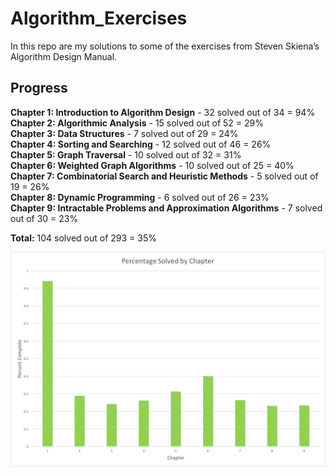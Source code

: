 # Algorithm_Exercises

In this repo are my solutions to some of the exercises from Steven Skiena’s Algorithm Design Manual.

## Progress

**Chapter 1: Introduction to Algorithm Design** - 32 solved out of 34 = 94%  
**Chapter 2: Algorithmic Analysis** - 15 solved out of 52 = 29%  
**Chapter 3: Data Structures** - 7 solved out of 29 = 24%  
**Chapter 4: Sorting and Searching** - 12 solved out of 46 = 26%  
**Chapter 5: Graph Traversal** - 10 solved out of 32 = 31%  
**Chapter 6: Weighted Graph Algorithms** - 10 solved out of 25 = 40%  
**Chapter 7: Combinatorial Search and Heuristic Methods** - 5 solved out of 19 = 26%  
**Chapter 8: Dynamic Programming** - 6 solved out of 26 = 23%  
**Chapter 9: Intractable Problems and Approximation Algorithms** - 7 solved out of 30 = 23%  

**Total:** 104 solved out of 293 = 35%

![Progress](Figures/Hallock_Fig_0-2.png)